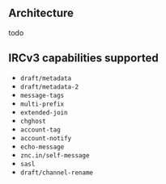 ## Architecture

todo

## IRCv3 capabilities supported

- `draft/metadata`
- `draft/metadata-2`
- `message-tags`
- `multi-prefix`
- `extended-join`
- `chghost`
- `account-tag`
- `account-notify`
- `echo-message`
- `znc.in/self-message`
- `sasl`
- `draft/channel-rename`